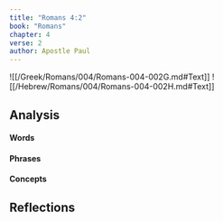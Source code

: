```yaml
---
title: "Romans 4:2"
book: "Romans"
chapter: 4
verse: 2
author: Apostle Paul
---
```

![[/Greek/Romans/004/Romans-004-002G.md#Text]]
![[/Hebrew/Romans/004/Romans-004-002H.md#Text]]

## Analysis

#### Words

#### Phrases

#### Concepts

## Reflections
